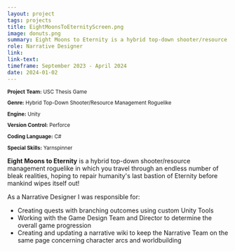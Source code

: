 ```yaml
---
layout: project
tags: projects
title: EightMoonsToEternityScreen.png
image: donuts.png
summary: Eight Moons to Eternity is a hybrid top-down shooter/resource management roguelike in which you travel through an endless number of bleak realities, hoping to repair humanity's last bastion of Eternity before mankind wipes itself out!
role: Narrative Designer
link:
link-text:
timeframe: September 2023 - April 2024
date: 2024-01-02
---
```

<div class="textspace mt-8" style="font-size: smaller;">
    <p><strong>Project Team:</strong> USC Thesis Game</p>
    <p><strong>Genre:</strong> Hybrid Top-Down Shooter/Resource Management Roguelike</p>
    <p><strong>Engine:</strong> Unity</p>
    <p><strong>Version Control:</strong> Perforce</p>
    <p><strong>Coding Language:</strong> C#</p>
    <p><strong>Special Skills:</strong> Yarnspinner</p>
</div>


<div class = "textspace mt-8">
<p class = ""><strong>Eight Moons to Eternity</strong> is a hybrid top-down shooter/resource management roguelike in which you travel through an endless number of bleak realities, hoping to repair humanity's last bastion of Eternity before mankind wipes itself out!</p>
</div>

<div class = "textspace-no-margin my-8">
<p>As a <span class = "highlight">Narrative Designer</span> I was responsible for:</p>
<ul class = "list-disc ml-4">
    <li>Creating quests with branching outcomes using custom Unity Tools</li>
    <li>Working with the Game Design Team and Director to determine the overall game progression</li>
    <li>Creating and updating a narrative wiki to keep the Narrative Team on the same page concerning character arcs and worldbuilding</li>
</ul>
</div>
